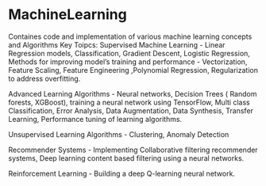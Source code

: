 # MachineLearning
Containes code and implementation of various machine learning concepts and Algorithms
Key Toipcs:
Supervised Machine Learning - Linear Regression models, Classification, Gradient Descent, Logistic Regression, Methods for improving model’s training and performance - Vectorization, Feature Scaling, Feature Engineering ,Polynomial Regression, Regularization to address overfitting.

Advanced Learning Algorithms - Neural networks, Decision Trees ( Random forests, XGBoost), training a neural network using TensorFlow, Multi class Classification, Error Analysis, Data Augmentation, Data Synthesis, Transfer Learning, Performance tuning of learning algorithms.

Unsupervised Learning Algorithms - Clustering, Anomaly Detection

Recommender Systems - Implementing Collaborative filtering recommender systems, Deep learning content based filtering using a neural networks.

Reinforcement Learning - Building a deep Q-learning neural network. 
